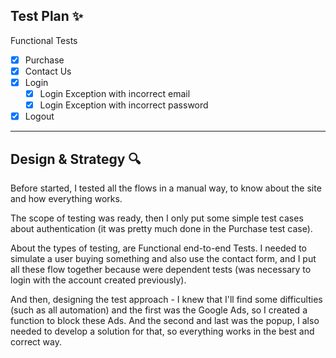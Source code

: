## Test Plan ✨

Functional Tests

- [x] Purchase
- [x] Contact Us
- [x] Login
  - [x] Login Exception with incorrect email
  - [x] Login Exception with incorrect password
- [x] Logout

---

## Design & Strategy 🔍

Before started, I tested all the flows in a manual way, to know about the site and how everything works.

The scope of testing was ready, then I only put some simple test cases about authentication (it was pretty much done in the Purchase test case).

About the types of testing, are Functional end-to-end Tests. I needed to simulate a user buying something and also use the contact form, and I put all these flow together because were dependent tests (was necessary to login with the account created previously).

And then, designing the test approach - I knew that I'll find some difficulties (such as all automation) and the first was the Google Ads, so I created a function to block these Ads. And the second and last was the popup, I also needed to develop a solution for that, so everything works in the best and correct way.
